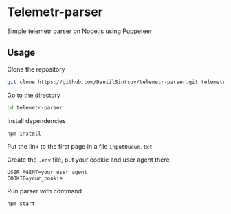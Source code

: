 # Telemetr-parser

Simple telemetr parser on Node.js using Puppeteer

## Usage

Clone the repository

```bash
git clone https://github.com/DaniilSintsov/telemetr-parser.git telemetr-parser
```

Go to the directory

```bash
cd telemetr-parser
````

Install dependencies

```bash
npm install
```

Put the link to the first page in a file `inputQueue.txt`

Create the `.env` file, put your cookie and user agent there

```dotenv
USER_AGENT=your_user_agent
COOKIE=your_cookie
```

Run parser with command

```bash
npm start
```

